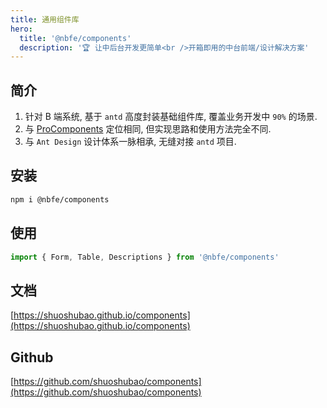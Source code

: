 ```yaml
---
title: 通用组件库
hero:
  title: '@nbfe/components'
  description: '🏆 让中后台开发更简单<br />开箱即用的中台前端/设计解决方案'
---
```


## 简介

1. 针对 B 端系统, 基于 `antd` 高度封装基础组件库, 覆盖业务开发中 `90%` 的场景.
2. 与 [ProComponents](https://procomponents.ant.design) 定位相同, 但实现思路和使用方法完全不同.
3. 与 `Ant Design` 设计体系一脉相承, 无缝对接 `antd` 项目.

## 安装

```sh
npm i @nbfe/components
```

## 使用

```js | pure
import { Form, Table, Descriptions } from '@nbfe/components'
```

## 文档

[https://shuoshubao.github.io/components](https://shuoshubao.github.io/components)

## Github

[https://github.com/shuoshubao/components](https://github.com/shuoshubao/components)
